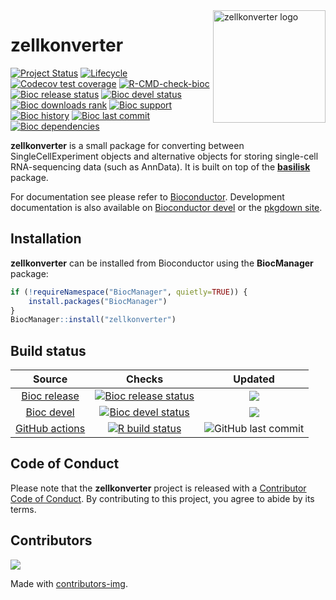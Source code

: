<img src="man/figures/zellkonverter.png" align="right" alt="zellkonverter logo" width="180" />

# zellkonverter

<!-- badges: start -->
[![Project Status](http://www.repostatus.org/badges/latest/active.svg)](http://www.repostatus.org/#active)
[![Lifecycle](https://lifecycle.r-lib.org/articles/figures/lifecycle-stable.svg)](https://lifecycle.r-lib.org/articles/stages.html#stable)
[![Codecov test coverage](https://codecov.io/gh/theislab/zellonverter/graph/badge.svg)](https://app.codecov.io/gh/theislab/zellonverter)
[![R-CMD-check-bioc](https://github.com/theislab/zellkonverter/actions/workflows/check.yml/badge.svg)](https://github.com/theislab/zellkonverter/actions/workflows/check.yml)
[![Bioc release status](http://www.bioconductor.org/shields/build/release/bioc/zellkonverter.svg)](https://bioconductor.org/checkResults/release/bioc-LATEST/zellkonverter)
[![Bioc devel status](http://www.bioconductor.org/shields/build/devel/bioc/zellkonverter.svg)](https://bioconductor.org/checkResults/devel/bioc-LATEST/zellkonverter)
[![Bioc downloads rank](https://bioconductor.org/shields/downloads/release/zellkonverter.svg)](http://bioconductor.org/packages/stats/bioc/zellkonverter/)
[![Bioc support](https://bioconductor.org/shields/posts/zellkonverter.svg)](https://support.bioconductor.org/tag/zellkonverter)
[![Bioc history](https://bioconductor.org/shields/years-in-bioc/zellkonverter.svg)](https://bioconductor.org/packages/release/bioc/html/zellkonverter.html#since)
[![Bioc last commit](https://bioconductor.org/shields/lastcommit/devel/bioc/zellkonverter.svg)](http://bioconductor.org/checkResults/devel/bioc-LATEST/zellkonverter/)
[![Bioc dependencies](https://bioconductor.org/shields/dependencies/release/zellkonverter.svg)](https://bioconductor.org/packages/release/bioc/html/zellkonverter.html#since)
<!-- badges: end -->

**zellkonverter** is a small package for converting between SingleCellExperiment
objects and alternative objects for storing single-cell RNA-sequencing data
(such as AnnData). It is built on top of the [**basilisk**][basilisk] package.

For documentation see please refer to [Bioconductor][bioc]. Development
documentation is also available on [Bioconductor devel][bioc-devel] or the
[pkgdown site][pkgdown].

## Installation

**zellkonverter** can be installed from Bioconductor using the **BiocManager**
package:

```r
if (!requireNamespace("BiocManager", quietly=TRUE)) {
    install.packages("BiocManager")
}
BiocManager::install("zellkonverter")
```

## Build status

|      Source      |       Checks     |    Updated   |
|:----------------:|:----------------:|:------------:|
| [Bioc release](http://bioconductor.org/packages/release/bioc/html/zellkonverter.html) | [![Bioc release status](http://www.bioconductor.org/shields/build/release/bioc/zellkonverter.svg)](https://bioconductor.org/checkResults/release/bioc-LATEST/zellkonverter) | ![](http://bioconductor.org/shields/lastcommit/release/bioc/zellkonverter.svg) |
| [Bioc devel](http://bioconductor.org/packages/devel/bioc/html/zellkonverter.html) | [![Bioc devel status](http://www.bioconductor.org/shields/build/devel/bioc/zellkonverter.svg)](https://bioconductor.org/checkResults/devel/bioc-LATEST/zellkonverter) | ![](http://bioconductor.org/shields/lastcommit/devel/bioc/zellkonverter.svg) |
| [GitHub actions](https://github.com/theislab/zellkonverter/actions) | [![R build status](https://github.com/theislab/zellkonverter/workflows/R-CMD-check-bioc/badge.svg)](https://github.com/theislab/zellkonverter/actions) | ![GitHub last commit](https://img.shields.io/github/last-commit/theislab/zellkonverter) |

## Code of Conduct

Please note that the **zellkonverter** project is released with a
[Contributor Code of Conduct](https://contributor-covenant.org/version/2/0/CODE_OF_CONDUCT.html).
By contributing to this project, you agree to abide by its terms.

## Contributors

<a href="https://github.com/theislab/zellkonverter/graphs/contributors">
  <img src="https://contrib.rocks/image?repo=theislab/zellkonverter" />
</a>

Made with [contributors-img](https://contrib.rocks).

[basilisk]: https://www.bioconductor.org/packages/basilisk/ "basilisk on Bioconductor"
[bioc]: https://bioconductor.org/packages/zellkonverter/ "zellkonverter on Bioconductor"
[bioc-devel]: https://bioconductor.org/packages/devel/bioc/html/zellkonverter.html "zellkonverter on Bioconductor devel"
[pkgdown]: https://theislab.github.io/zellkonverter/ "zellkonverter pkgdown site"


